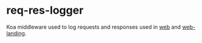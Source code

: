 # req-res-logger

Koa middleware used to log requests and responses used in [web](https://github.com/Letsdeal/web) 
and [web-landing](https://github.com/Letsdeal/web-landing).